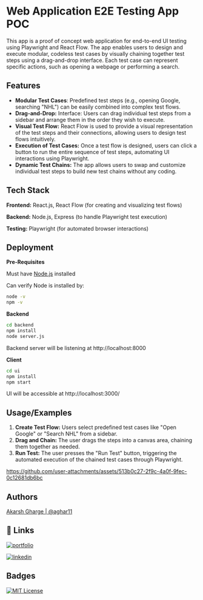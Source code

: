 # Web Application E2E Testing App POC

This app is a proof of concept web application for end-to-end UI testing using Playwright and React Flow. The app enables users to design and execute modular, codeless test cases by visually chaining together test steps using a drag-and-drop interface. Each test case can represent specific actions, such as opening a webpage or performing a search.

## Features

- **Modular Test Cases**: Predefined test steps (e.g., opening Google, searching "NHL") can be easily combined into complex test flows.
- **Drag-and-Drop:** Interface: Users can drag individual test steps from a sidebar and arrange them in the order they wish to execute.
- **Visual Test Flow:** React Flow is used to provide a visual representation of the test steps and their connections, allowing users to design test flows intuitively.
- **Execution of Test Cases:** Once a test flow is designed, users can click a button to run the entire sequence of test steps, automating UI interactions using Playwright.
- **Dynamic Test Chains:** The app allows users to swap and customize individual test steps to build new test chains without any coding.

## Tech Stack

**Frontend:** React.js, React Flow (for creating and visualizing test flows)

**Backend:** Node.js, Express (to handle Playwright test execution)

**Testing:** Playwright (for automated browser interactions)

## Deployment
**Pre-Requisites**

Must have [Node.js](https://nodejs.org/en/download) installed

Can verify Node is installed by:
```bash
node -v
npm -v
```

**Backend**
```bash
cd backend
npm install
node server.js
```
Backend server will be listening at http://localhost:8000

**Client**

```bash
cd ui
npm install
npm start
```
UI will be accessible at http://localhost:3000/

## Usage/Examples

1. **Create Test Flow:** Users select predefined test cases like "Open Google" or "Search NHL" from a sidebar.
2. **Drag and Chain:** The user drags the steps into a canvas area, chaining them together as needed.
3. **Run Test:** The user presses the "Run Test" button, triggering the automated execution of the chained test cases through Playwright.

https://github.com/user-attachments/assets/513b0c27-2f9c-4a0f-9fec-0c12681db6bc

## Authors

[Akarsh Gharge | @aghar11](https://github.com/aghar11)

## 🔗 Links

[![portfolio](https://img.shields.io/badge/my_portfolio-000?style=for-the-badge&logo=ko-fi&logoColor=white)](https://akarsh.ca/)

[![linkedin](https://img.shields.io/badge/linkedin-0A66C2?style=for-the-badge&logo=linkedin&logoColor=white)](https://www.linkedin.com/in/akarsh-gharge-5881541b6/)

## Badges
[![MIT License](https://img.shields.io/badge/License-MIT-green.svg)](https://choosealicense.com/licenses/mit/)
